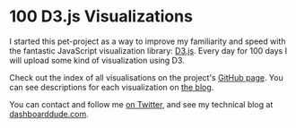 # 100 D3.js Visualizations

I started this pet-project as a way to improve my familiarity and speed with the
fantastic JavaScript visualization library: [D3.js](http://d3js.org/). Every
day for 100 days I will upload some kind of visualization using D3.

Check out the index of all visualisations on the project's [GitHub page](http://rowanu.github.io/100vis).
You can see descriptions for each visualization on [the blog](http://100vis.tumblr.com/).

You can contact and follow me [on Twitter](https://twitter.com/elrowan), and see my technical blog at [dashboarddude.com](http://dashboarddude.com).

